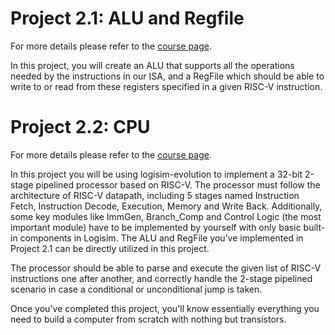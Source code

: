 # Project 2.1: ALU and Regfile

For more details please refer to the [course page](https://robotics.shanghaitech.edu.cn/courses/ca/22s/projects/2.1/).

In this project, you will create an ALU that supports all the operations needed by the instructions in our ISA, and a RegFile which should be able to write to or read from these registers specified in a given RISC-V instruction. 

# Project 2.2: CPU

For more details please refer to the [course page](https://robotics.shanghaitech.edu.cn/courses/ca/22s/projects/2.2/).

In this project you will be using logisim-evolution to implement a 32-bit 2-stage pipelined processor based on RISC-V. The processor must follow the architecture of RISC-V datapath, including 5 stages named Instruction Fetch, Instruction Decode, Execution, Memory and Write Back. Additionally, some key modules like ImmGen, Branch_Comp and Control Logic (the most important module) have to be implemented by yourself with only basic built-in components in Logisim. The ALU and RegFile you’ve implemented in Project 2.1 can be directly utilized in this project.

The processor should be able to parse and execute the given list of RISC-V instructions one after another, and correctly handle the 2-stage pipelined scenario in case a conditional or unconditional jump is taken.

Once you've completed this project, you'll know essentially everything you need to build a computer from scratch with nothing but transistors.
